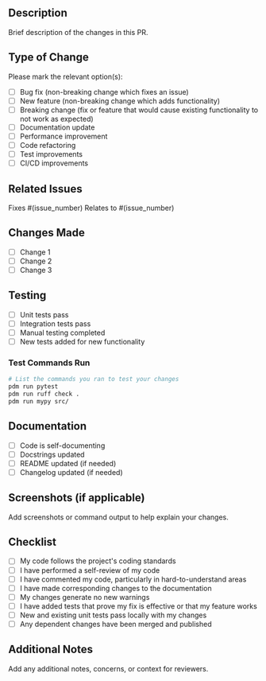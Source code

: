 ## Description
Brief description of the changes in this PR.

## Type of Change
Please mark the relevant option(s):

- [ ] Bug fix (non-breaking change which fixes an issue)
- [ ] New feature (non-breaking change which adds functionality)
- [ ] Breaking change (fix or feature that would cause existing functionality to not work as expected)
- [ ] Documentation update
- [ ] Performance improvement
- [ ] Code refactoring
- [ ] Test improvements
- [ ] CI/CD improvements

## Related Issues
Fixes #(issue_number)
Relates to #(issue_number)

## Changes Made
- [ ] Change 1
- [ ] Change 2
- [ ] Change 3

## Testing
- [ ] Unit tests pass
- [ ] Integration tests pass
- [ ] Manual testing completed
- [ ] New tests added for new functionality

### Test Commands Run
```bash
# List the commands you ran to test your changes
pdm run pytest
pdm run ruff check .
pdm run mypy src/
```

## Documentation
- [ ] Code is self-documenting
- [ ] Docstrings updated
- [ ] README updated (if needed)
- [ ] Changelog updated (if needed)

## Screenshots (if applicable)
Add screenshots or command output to help explain your changes.

## Checklist
- [ ] My code follows the project's coding standards
- [ ] I have performed a self-review of my code
- [ ] I have commented my code, particularly in hard-to-understand areas
- [ ] I have made corresponding changes to the documentation
- [ ] My changes generate no new warnings
- [ ] I have added tests that prove my fix is effective or that my feature works
- [ ] New and existing unit tests pass locally with my changes
- [ ] Any dependent changes have been merged and published

## Additional Notes
Add any additional notes, concerns, or context for reviewers.